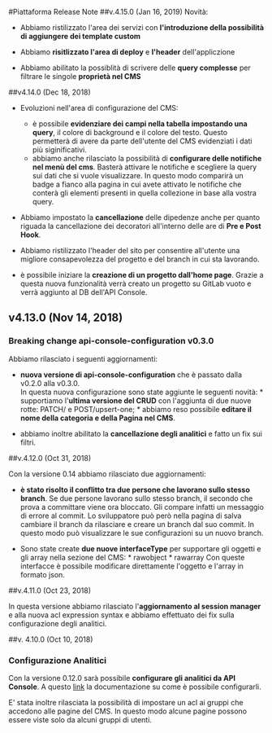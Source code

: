 #Piattaforma Release Note
##v.4.15.0 (Jan 16, 2019)
Novità:

* Abbiamo ristilizzato l'area dei servizi con **l'introduzione della possibilità di aggiungere dei template custom**

* Abbiamo **risitlizzato l'area di deploy** e **l'header** dell'appliczione

* Abbiamo abilitato la possiblità di scrivere delle **query complesse** per filtrare le singole **proprietà nel CMS**


##v4.14.0 (Dec 18, 2018)
* Evoluzioni nell'area di configurazione del CMS:
    * è possibile **evidenziare dei campi nella tabella impostando una query**, il colore di background e il colore del testo. Questo permetterà di avere da parte dell'utente del CMS evidenziati i dati più siginificativi.
    * abbiamo anche rilasciato la possibilità di **configurare delle notifiche nel menù del cms**. Basterà attivare le notifiche e scegliere la query sui dati che si vuole visualizzare. In questo modo comparirà un badge a fianco alla pagina in cui avete attivato le notifiche che conterà gli elementi presenti in quella collezione in base alla vostra query.

* Abbiamo impostato la **cancellazione** delle dipedenze anche per quanto riguada la cancellazione dei decoratori all'interno delle are di **Pre e Post Hook**.

* Abbiamo ristilizzato l'header del sito per consentire all'utente una migliore consapevolezza del progetto e del branch in cui sta lavorando.

* è possibile iniziare la **creazione di un progetto dall'home page**. Grazie a questa nuova funzionalità verrà creato un progetto su GitLab vuoto e verrà aggiunto al DB dell'API Console.

## v4.13.0 (Nov 14, 2018)  
### Breaking change api-console-configuration v0.3.0

Abbiamo rilasciato i seguenti aggiornamenti:

* **nuova versione di api-console-configuration** che è passato dalla v0.2.0 alla v0.3.0.  
In questa nuova configurazione sono state aggiunte le seguenti novità:
        * supportiamo l'**ultima versione del CRUD** con l'aggiunta di due nuove rotte: PATCH/ e POST/upsert-one;
        * abbiamo reso possibile **editare il nome della categoria e della Pagina nel CMS**.

* abbiamo inoltre abilitato la **cancellazione degli analitici** e fatto un fix sui filtri.

##v.4.12.0 (Oct 31, 2018)

Con la versione 0.14 abbiamo rilasciato due aggiornamenti:

* **è stato risolto il conflitto tra due persone che lavorano sullo stesso branch**. Se due persone lavorano sullo stesso branch, il secondo che prova a committare viene ora bloccato. Gli compare infatti un messaggio di errore al commit. Lo sviluppatore può però nella pagina di salva cambiare il branch da rilasciare e creare un branch dal suo commit. In questo modo può visualizzare le sue configurazioni su un nuovo branch.

* Sono state create **due nuove interfaceType** per supportare gli oggetti e gli array nella sezione del CMS:
       * rawobject
       * rawarray
Con queste interfacce è possibile modificare direttamente l'oggetto e l'array in formato json.

##v.4.11.0 (Oct 23, 2018)

In questa versione abbiamo rilasciato l'**aggiornamento al session manager** e alla nuova acl expression syntax e abbiamo effettuato dei fix sulla configurazione degli analitici.

##v. 4.10.0 (Oct 10, 2018)  
### Configurazione Analitici

Con la versione 0.12.0 sarà possibile **configurare gli analitici da API Console**.
A questo [link](https://docs.mia-platform.eu/configurator/api_console_configanalytics/) la documentazione su come è possibile configurarli.

E' stata inoltre rilasciata la possibilità di impostare un acl ai gruppi che accedono alle pagine del CMS. In questo modo alcune pagine possono essere viste solo da alcuni gruppi di utenti.

